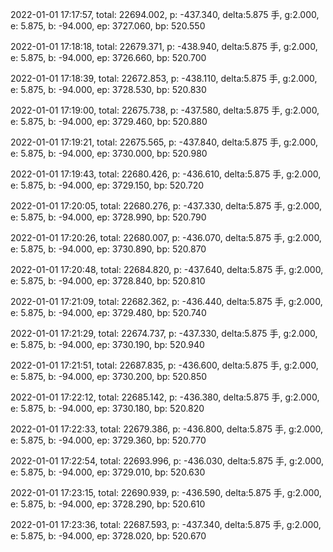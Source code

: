 2022-01-01 17:17:57, total: 22694.002, p: -437.340, delta:5.875 手, g:2.000, e: 5.875, b: -94.000, ep: 3727.060, bp: 520.550

2022-01-01 17:18:18, total: 22679.371, p: -438.940, delta:5.875 手, g:2.000, e: 5.875, b: -94.000, ep: 3726.660, bp: 520.700

2022-01-01 17:18:39, total: 22672.853, p: -438.110, delta:5.875 手, g:2.000, e: 5.875, b: -94.000, ep: 3728.530, bp: 520.830

2022-01-01 17:19:00, total: 22675.738, p: -437.580, delta:5.875 手, g:2.000, e: 5.875, b: -94.000, ep: 3729.460, bp: 520.880

2022-01-01 17:19:21, total: 22675.565, p: -437.840, delta:5.875 手, g:2.000, e: 5.875, b: -94.000, ep: 3730.000, bp: 520.980

2022-01-01 17:19:43, total: 22680.426, p: -436.610, delta:5.875 手, g:2.000, e: 5.875, b: -94.000, ep: 3729.150, bp: 520.720

2022-01-01 17:20:05, total: 22680.276, p: -437.330, delta:5.875 手, g:2.000, e: 5.875, b: -94.000, ep: 3728.990, bp: 520.790

2022-01-01 17:20:26, total: 22680.007, p: -436.070, delta:5.875 手, g:2.000, e: 5.875, b: -94.000, ep: 3730.890, bp: 520.870

2022-01-01 17:20:48, total: 22684.820, p: -437.640, delta:5.875 手, g:2.000, e: 5.875, b: -94.000, ep: 3728.840, bp: 520.810

2022-01-01 17:21:09, total: 22682.362, p: -436.440, delta:5.875 手, g:2.000, e: 5.875, b: -94.000, ep: 3729.480, bp: 520.740

2022-01-01 17:21:29, total: 22674.737, p: -437.330, delta:5.875 手, g:2.000, e: 5.875, b: -94.000, ep: 3730.190, bp: 520.940

2022-01-01 17:21:51, total: 22687.835, p: -436.600, delta:5.875 手, g:2.000, e: 5.875, b: -94.000, ep: 3730.200, bp: 520.850

2022-01-01 17:22:12, total: 22685.142, p: -436.380, delta:5.875 手, g:2.000, e: 5.875, b: -94.000, ep: 3730.180, bp: 520.820

2022-01-01 17:22:33, total: 22679.386, p: -436.800, delta:5.875 手, g:2.000, e: 5.875, b: -94.000, ep: 3729.360, bp: 520.770

2022-01-01 17:22:54, total: 22693.996, p: -436.030, delta:5.875 手, g:2.000, e: 5.875, b: -94.000, ep: 3729.010, bp: 520.630

2022-01-01 17:23:15, total: 22690.939, p: -436.590, delta:5.875 手, g:2.000, e: 5.875, b: -94.000, ep: 3728.290, bp: 520.610

2022-01-01 17:23:36, total: 22687.593, p: -437.340, delta:5.875 手, g:2.000, e: 5.875, b: -94.000, ep: 3728.020, bp: 520.670